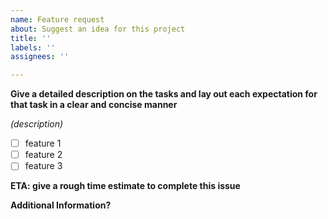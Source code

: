 ```yaml
---
name: Feature request
about: Suggest an idea for this project
title: ''
labels: ''
assignees: ''

---
```


**Give a detailed description on the tasks and lay out each expectation for that task in a clear and concise manner**

_(description)_

- [ ] feature 1
- [ ] feature 2
- [ ] feature 3

**ETA: give a rough time estimate to complete this issue**

**Additional Information?**
